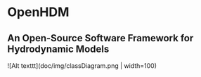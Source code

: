 # OpenHDM
## An Open-Source Software Framework for Hydrodynamic Models

![Alt texttt](doc/img/classDiagram.png | width=100)

